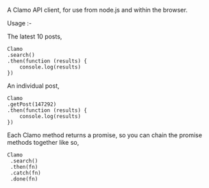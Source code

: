 A Clamo API client, for use from node.js and within the browser.

Usage :-

The latest 10 posts,

```
Clamo
.search()
.then(function (results) {
    console.log(results)
})
```

An individual post,

```
Clamo
.getPost(147292)
.then(function (results) {
    console.log(results)
})
```

Each Clamo method returns a promise, so you can chain the promise methods together like so,

```
Clamo
 .search()
 .then(fn)
 .catch(fn)
 .done(fn)
```

